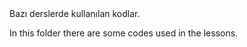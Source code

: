 <tr> Bazı derslerde kullanılan kodlar.

<en> In this folder there are some codes used in the lessons.
